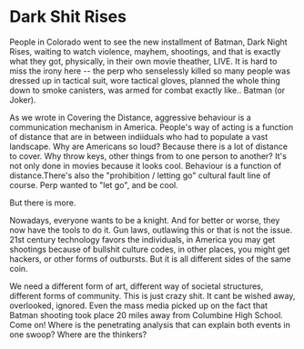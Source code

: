 # Dark Shit Rises

People in Colorado went to see the new installment of Batman, Dark Night Rises, waiting to watch violence, mayhem, shootings, and that is exactly what they got, physically, in their own movie theather, LIVE. It is hard to miss the irony here -- the perp who senselessly killed so many people was dressed up in tactical suit, wore tactical gloves, planned the whole thing down to smoke canisters, was armed for combat exactly like.. Batman (or Joker).

As we wrote in Covering the Distance, aggressive behaviour is a communication mechanism in America. People's way of acting is a function of distance that are in between indiiduals who had to populate a vast landscape. Why are Americans so loud? Because there is a lot of distance to cover. Why throw keys, other things from to one person to another? It's not only done in movies because it looks cool. Behaviour is a function of distance.There's also the "prohibition / letting go" cultural fault line of course. Perp wanted to "let go", and be cool.

But there is more.

Nowadays, everyone wants to be a knight. And for better or worse, they now have the tools to do it. Gun laws, outlawing this or that is not the issue. 21st century technology favors the individuals, in America you may get shootings because of bullshit culture codes, in other places, you might get hackers, or other forms of outbursts. But it is all different sides of the same coin.

We need a different form of art, different way of societal structures, different forms of community. This is just crazy shit. It cant be wished away, overlooked, ignored. Even the mass media picked up on the fact that Batman shooting took place 20 miles away from Columbine High School. Come on! Where is the penetrating analysis that can explain both events in one swoop? Where are the thinkers?

